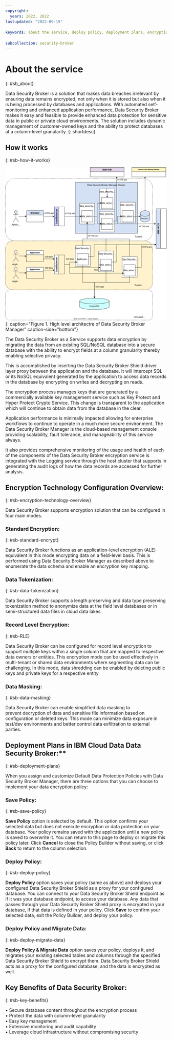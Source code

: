 ```yaml
---
copyright:
  years: 2022, 2022
lastupdated: "2022-09-15"

keywords: about the service, deploy policy, deployment plans, encryption technology, encryption modes, data protection modes

subcollection: security-broker
---
```


# About the service
{: #sb_about}

Data Security Broker is a solution that makes data breaches irrelevant
by ensuring data remains encrypted, not only when it is stored but also
when it is being processed by databases and applications. With automated
self-monitoring and enhanced application performance, Data Security
Broker makes it easy and feasible to provide enhanced data protection
for sensitive data in public or private cloud environments. The solution
includes dynamic management of customer-owned keys and the ability to
protect databases at a column-level granularity.
{: shortdesc}

## How it works
{: #sb-how-it-works}

![High level architectre of Data Security Broker Manager](images/architecture.svg){: caption="Figure 1. High level architectre of Data Security Broker Manager" caption-side="bottom"}

The Data Security Broker as a Service supports data encryption by
migrating the data from an existing SQL/NoSQL database into a secure
database with the ability to encrypt fields at a column granularity
thereby enabling selective privacy.

This is accomplished by inserting the Data Security Broker Shield driver
layer proxy between the application and the database. It will intercept
SQL or its NoSQL equivalent generated by the application to access data
records in the database by encrypting on writes and decrypting on reads.

The encryption process manages keys that are generated by a commercially
available key management service such as Key Protect and Hyper Protect
Crypto Service. This change is transparent to the application which will
continue to obtain data from the database in the clear.

Application performance is minimally impacted allowing for enterprise
workflows to continue to operate in a much more secure environment. The
Data Security Broker Manager is the cloud-based management console
providing scalability, fault tolerance, and manageability of this
service always.

It also provides comprehensive monitoring of the usage and health of
each of the components of the Data Security Broker encryption service is
integrated with the Logging service through the host cluster that
supports in generating the audit logs of how the data records are
accessed for further analysis.

## Encryption Technology Configuration Overview:
{: #sb-encryption-technology-overview}

Data Security Broker supports encryption solution that can be configured
in four main modes.

### Standard Encryption: 
{: #sb-standard-encrypt}

Data Security Broker functions as an
application-level encryption (ALE) equivalent in this
mode encrypting data on a field-level basis. This is performed using
Data Security Broker Manager as described above to enumerate the data
schema and enable an encryption key mapping.

### Data Tokenization:
{: #sb-data-tokenization}

Data Security Broker supports a length
preserving and data type preserving tokenization method to anonymize
data at the field level databases or in semi-structured data files in
cloud data lakes.

### Record Level Encryption:
{: #sb-RLE}

Data Security Broker can be configured
for record level encryption to support multiple keys within a single
column that are mapped to respective data owners or entities. This
encryption mode can be used effectively in multi-tenant or shared data
environments where segmenting data can be challenging. In this mode,
data shredding can be enabled by deleting public keys and private keys
for a respective entity

### Data Masking: 
{: #sb-data-masking}

Data Security Broker can enable simplified data
masking to prevent decryption of data and sensitive file information
based on configuration or deleted keys. This mode can minimize data
exposure in test/dev environments and better control data exfiltration
to external parties.


## Deployment Plans in IBM Cloud Data Data Security Broker:**
{: #sb-deployment-plans}

When you assign and customize Default Data Protection Policies with Data
Security Broker Manager, there are three options that you can choose to
implement your data encryption policy:

### Save Policy:
{: #sb-save-policy}

**Save Policy** option is selected by default. This option confirms your
selected data but does not execute encryption or data protection on your
database. Your policy remains saved with the application until a new
policy is saved to overwrite it. You can return to this page to deploy
or migrate this policy later. Click **Cancel** to close the Policy
Builder without saving, or click **Back** to return to the column
selection.

### Deploy Policy:
{: #sb-deploy-policy}

**Deploy Policy** option saves your policy (same as above) and deploys
your configured Data Security Broker Shield as a proxy for your
configured database. You can connect to your Data Security Broker Shield
endpoint as if it was your database endpoint, to access your database.
Any data that passes through your Data Security Broker Shield proxy is
encrypted in your database, if that data is defined in your policy.
Click **Save** to confirm your selected data, exit the Policy Builder,
and deploy your policy.

### Deploy Policy and Migrate Data:
{: #sb-deploy-migrate-data}

**Deploy Policy & Migrate Data** option saves your policy, deploys it,
and migrates your existing selected tables and columns through the
specified Data Security Broker Shield to encrypt them. Data Security
Broker Shield acts as a proxy for the configured database, and the data
is encrypted as well.


## Key Benefits of Data Security Broker:
{: #sb-key-benefits}

• Secure database content throughout the encryption process\
• Protect the data with column-level granularity\
• Easy key management\
• Extensive monitoring and audit capability\
• Leverage cloud infrastructure without compromising security

